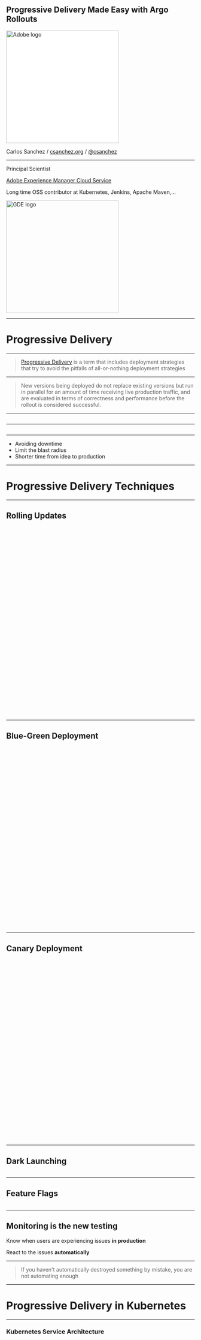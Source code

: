 <style>
.container{
    display: flex;
}
.col{
    flex: 1;
}
</style>

## Progressive Delivery Made Easy with Argo Rollouts

<a href="http://adobe.com"><img width="300" data-src="../assets/Adobe_Wordmark_RGB_Red_2024.svg" alt="Adobe logo" style="background:white"></a>

Carlos Sanchez /
[csanchez.org](http://csanchez.org)
/
[@csanchez](https://bsky.app/profile/csanchez.bsky.social)
<!-- /
[@csanchez@fosstodon.org](https://fosstodon.org/@csanchez) -->

<!-- <small>[Watch online at presentations.csanchez.org](https://presentations.csanchez.org/)</small> -->

----

Principal Scientist

[Adobe Experience Manager Cloud Service](https://www.adobe.com/marketing/experience-manager/cloud-service.html)

Long time OSS contributor at Kubernetes, Jenkins, Apache Maven,…

<img width="300" data-src="../assets/gde.png" alt="GDE logo">

---




# Progressive Delivery

----

> [Progressive Delivery](https://redmonk.com/jgovernor/2018/08/06/towards-progressive-delivery/) is a term that includes deployment strategies that try to avoid the pitfalls of all-or-nothing deployment strategies

----

> New versions being deployed do not replace existing versions but run in parallel for an amount of time receiving live production traffic, and are evaluated in terms of correctness and performance before the rollout is considered successful.

----

<img data-src="crowdstrike.png">

----

<img data-src="crowdstrike_remediation.png">

----

<!-- Continuous Delivery is hard

Progressive Delivery makes Continuous Delivery easier to adopt

reduces the risk associated with Continuous Delivery -->



* Avoiding downtime
* Limit the blast radius
* Shorter time from idea to production

---




# Progressive Delivery Techniques

----

## Rolling Updates

<img data-src="../assets/module_06_rollingupdates.gif" height="500px">

----

## Blue-Green Deployment

<a href="https://medium.com/continuous-deployment/continuous-deployment-strategies-32e2f7badd2">
  <img data-src="../assets/blue_green_deployments_jp.png" height="480px">
</a>

----

## Canary Deployment

<a href="https://medium.com/continuous-deployment/continuous-deployment-strategies-32e2f7badd2">
  <img data-src="../assets/canary_deployments_jp.png" height="480px">
</a>

----

## Dark Launching

<a href="https://martinfowler.com/bliki/DarkLaunching.html">
  <img data-src="../assets/dark-launching_jp.png">
</a>

----

## Feature Flags

<a href="https://martinfowler.com/articles/feature-toggles.html">
  <img data-src="../assets/feature-toggles_jp.png">
</a>


----

## Monitoring is the new testing

Know when users are experiencing issues **in production**

React to the issues **automatically**

----

> If you haven't automatically destroyed something by mistake, you are not automating enough


---




# Progressive Delivery in Kubernetes

----

### Kubernetes Service Architecture

<img height="400px" data-src="../assets/k8s-loadbalancer.png">

----

### Kubernetes Ingress Architecture

<img height="400px" data-src="../assets/k8s-ingress.png">


----

### Kubernetes Ingress

Ingress controllers:

* AWS
* GCE
* nginx
* Ambassador
* Istio Ingress
* Traefik
* HAProxy
* ...

---

## Argo Rollouts

<img height="500px" data-src="../assets/argo-icon-color-square.png">

----

## Argo Rollouts

> provides advanced deployment capabilities such as blue-green, canary, canary analysis, experimentation, and progressive delivery features to Kubernetes.

----

## Argo Rollouts

<img data-src="../assets/argo-rollout-architecture.png">

----

<img height="600px" data-src="../assets/argo-rollout-ui.png">

----

<a href="https://www.youtube.com/watch?v=fOpRMUs7SVo">
<iframe width="560" height="315" 
  src="https://www.youtube.com/embed/fOpRMUs7SVo?si=UucJNzN_M9v2qMon" title="YouTube video player" frameborder="0"
  allow="accelerometer; autoplay; clipboard-write; encrypted-media; gyroscope; picture-in-picture; web-share"
  referrerpolicy="strict-origin-when-cross-origin" allowfullscreen
  alt="Argo Rollouts with Gemini Analysis demo">
</iframe>
</a>

---



Rolling out changes to all users at once is risky

Canary rollouts and feature flags are safer

Argo Rollouts makes it easy in Kubernetes

---





<div class="container">

<div class="col">

[csanchez.org](http://csanchez.org)

<img height="64px" style="vertical-align:middle" data-src="../assets/Bluesky_Logo.png">[csanchez](https://bsky.app/profile/csanchez.bsky.social)

<img height="64px" style="vertical-align:middle" data-src="../assets/GitHub-Mark-64px.png"> [carlossg](https://github.com/carlossg)

</div>

<!-- <div class="col">
    <img width="80%" data-src="../assets/magritte.png">
</div> -->

<div class="col">

<img width="50%" data-src="../assets/blog-qr-code.png">


</div>
</div>

<a href="http://adobe.com"><img width="400" data-src="../assets/Adobe_Wordmark_RGB_Red_2024.svg" alt="Adobe logo" style="background:white"></a>
